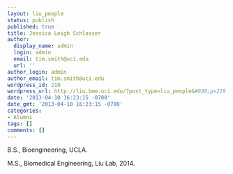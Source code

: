 ```yaml
---
layout: liu_people
status: publish
published: true
title: Jessica Leigh Schlosser
author:
  display_name: admin
  login: admin
  email: tim.smith@uci.edu
  url: ''
author_login: admin
author_email: tim.smith@uci.edu
wordpress_id: 219
wordpress_url: http://liu.bme.uci.edu/?post_type=liu_people&#038;p=219
date: '2013-04-10 16:23:15 -0700'
date_gmt: '2013-04-10 16:23:15 -0700'
categories:
- Alumni
tags: []
comments: []
---
```

<p>B.S., Bioengineering, UCLA.</p>
<p>M.S., Biomedical Engineering, Liu Lab, 2014.</p>

